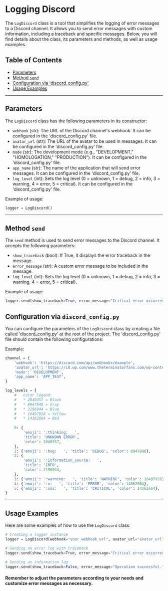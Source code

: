 # Logging Discord

The `LogDiscord` class is a tool that simplifies the logging of error messages to a Discord channel. It allows you to send error messages with custom information, including a traceback and specific messages. Below, you will find details about the class, its parameters and methods, as well as usage examples.

## Table of Contents

- [Parameters](#parameters)
- [Method `send`](#method-send)
- [Configuration via 'discord_config.py'](#configuration-via-discord_configpy)
- [Usage Examples](#usage-examples)

---

## Parameters

The `LogDiscord` class has the following parameters in its constructor:

- `webhook` (str): The URL of the Discord channel's webhook. It can be configured in the 'discord_config.py' file.
- `avatar_url` (str): The URL of the avatar to be used in messages. It can be configured in the 'discord_config.py' file.
- `mode` (str): The development mode (e.g., "DEVELOPMENT," "HOMOLOGATION," "PRODUCTION"). It can be configured in the 'discord_config.py' file.
- `app_name` (str): The name of the application that will send error messages. It can be configured in the 'discord_config.py' file.
- `log_level` (int): Sets the log level (0 = unknown, 1 = debug, 2 = info, 3 = warning, 4 = error, 5 = critical). It can be configured in the 'discord_config.py' file.

Example of usage:

```python
logger = LogDiscord()
```

---

## Method `send`

The `send` method is used to send error messages to the Discord channel. It accepts the following parameters:

* `show_traceback` (bool): If True, it displays the error traceback in the message.
* `error_message` (str): A custom error message to be included in the message.
* `log_level` (int): Sets the log level (0 = unknown, 1 = debug, 2 = info, 3 = warning, 4 = error, 5 = critical).

Example of usage:

```python
logger.send(show_traceback=True, error_message="Critical error occurred!", log_level=5)
```

## Configuration via `discord_config.py`

You can configure the parameters of the `LogDiscord` class by creating a file called 'discord_config.py' at the root of the project. The 'discord_config.py' file should contain the following configurations:

Example:

```python
channel = {
    'webhook': 'https://discord.com/api/webhooks/example',
    'avatar_url': 'https://i0.wp.com/www.theterminatorfans.com/wp-content/uploads/2012/09/the-terminator3.jpg?resize=900%2C450&ssl=1',
    'mode': 'DEVELOPMENT',
    'app_name': 'APP_TEST',
}

log_levels = {
    #   color legend:
    #   * 2040357 = Black
    #   * 8947848 = Gray
    #   * 2196944 = Blue
    #   * 16497928 = Yellow
    #   * 14362664 = Red
    
    0: {
        'emoji': ':thinking:   ',
        'title': 'UNKNOWN ERROR',
        'color': 2040357,
    },
    1: {'emoji': ':bug:   ', 'title': 'DEBUG', 'color': 8947848},
    2: {
        'emoji': ':information_source:   ',
        'title': 'INFO',
        'color': 2196944,
    },
    3: {'emoji': ':warning:   ', 'title': 'WARNING', 'color': 16497928},
    4: {'emoji': ':x:   ', 'title': 'ERROR', 'color': 14362664},
    5: {'emoji': ':sos:   ', 'title': 'CRITICAL', 'color': 14362664},
}
```

---

## Usage Examples

Here are some examples of how to use the `LogDiscord` class:

```python
# Creating a logger instance
logger = LogDiscord(webhook="your_webhook_url", avatar_url="avatar_url", mode="DEVELOPMENT", app_name="MyApp")

# Sending an error log with traceback
logger.send(show_traceback=True, error_message="Critical error occurred!", log_level=5)

# Sending an information log
logger.send(show_traceback=False, error_message="Operation successful.", log_level=2)
```

#### Remember to adjust the parameters according to your needs and customize error messages as necessary.